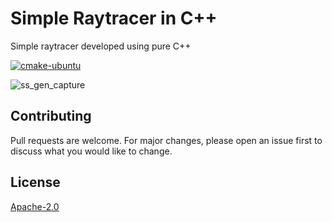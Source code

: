 # Simple Raytracer in C++
Simple raytracer developed using pure C++

[![cmake-ubuntu](https://github.com/VgTajdd/simple_raytracer/actions/workflows/cmake-ubuntu.yml/badge.svg)](https://github.com/VgTajdd/simple_raytracer/actions/workflows/cmake-ubuntu.yml)

![ss_gen_capture](https://user-images.githubusercontent.com/51887591/95026634-5a7d9380-0658-11eb-8004-be61ac2aafbe.png)

## Contributing
Pull requests are welcome. For major changes, please open an issue first to discuss what you would like to change.

## License
[Apache-2.0](https://choosealicense.com/licenses/apache-2.0/)
